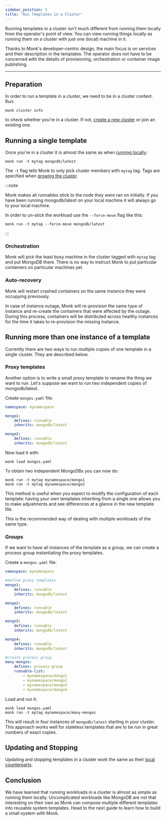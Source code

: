```yaml
---
sidebar_position: 5
title: "Run Templates in a Cluster"
---
```


Running templates in a cluster isn't much different from running them locally from the operator's point of view. You can view running things locally as running them on a cluster with just one (local) machine in it.

Thanks to Monk's developer-centric design, the main focus is on services and their description in the templates. The operator does not have to be concerned with the details of provisioning, orchestration or container image publishing.

---

## Preparation

In order to run a template in a cluster, we need to be in a cluster context. Run:

    monk cluster info

to check whether you're in a cluster. If not, [create a new cluster](/lifecycle/cluster-create-1) or join an existing one.

## Running a single template

Once you're in a cluster it is almost the same as when [running locally](running-templates.md):

    monk run -t mytag mongodb/latest

The `-t` flag tells Monk to only pick cluster members with `mytag` tag. Tags are specified when [growing the cluster](/lifecycle/cluster-create-1).

:::note

Monk makes all runnables stick to the node they were ran on initially. If you have been running mongodb/latest on your local machine it will always go to your local machine.

In order to un-stick the workload use the `--force-move` flag like this:

    monk run -t mytag --force-move mongodb/latest

:::

### Orchestration

Monk will pick the least busy machine in the cluster tagged with `mytag` tag and put MongoDB there. There is no way to instruct Monk to put particular containers on particular machines yet.

### Auto-recovery

Monk will restart crashed containers on the same instance they were occupying previously.

In case of instance outage, Monk will re-provision the same type of instance and re-create the containers that were affected by the outage. During this process, containers will be distributed across healthy instances for the time it takes to re-provision the missing instance.

## Running more than one instance of a template

Currently there are two ways to run multiple copies of one template in a single cluster. They are described below.

### Proxy templates

Another option is to write a small proxy template to rename the thing we want to run. Let's suppose we want to run two independent copies of mongodb/latest.

Create `mongos.yaml` file:

```yaml linenums="1"
namespace: mynamespace

mongo1:
    defines: runnable
    inherits: mongodb/latest

mongo2:
    defines: runnable
    inherits: mongodb/latest
```

Now load it with:

    monk load mongos.yaml

To obtain two independent MongoDBs you can now do:

    monk run -t mytag mynamespace/mongo1
    monk run -t mytag mynamespace/mongo2

This method is useful when you expect to modify the configuration of each template: having your own templates inheriting from a single one allows you to make adjustments and see differences at a glance in the new template file.

This is the recommended way of dealing with multiple workloads of the same type.

### Groups

If we want to have all instances of the template as a group, we can create a process group instantiating the proxy templates.

Create a `mongos.yaml` file:

```yaml title="mongos.yaml" linenums
namespace: mynamespace

#define proxy templates
mongo1:
    defines: runnable
    inherits: mongodb/latest

mongo2:
    defines: runnable
    inherits: mongodb/latest

mongo3:
    defines: runnable
    inherits: mongodb/latest

mongo4:
    defines: runnable
    inherits: mongodb/latest

#create process group
many-mongos:
    defines: process-group
    runnable-list:
        - mynamespace/mongo1
        - mynamespace/mongo2
        - mynamespace/mongo3
        - mynamespace/mongo4
```

Load and run it:

    monk load mongos.yaml
    monk run -t mytag mynamespace/many-mongos

This will result in four instances of `mongodb/latest` starting in your cluster. This approach works well for stateless templates that are to be run in great numbers of exact copies.

## Updating and Stopping

Updating and stopping templates in a cluster work the same as their [local counterparts](running-templates.md).

## Conclusion

We have learned that running workloads in a cluster is almost as simple as running them locally. Uncomplicated workloads like MongoDB are not that interesting on their own as Monk can compose multiple different templates into reusable system templates. Head to the next guide to learn how to build a small system with Monk.
